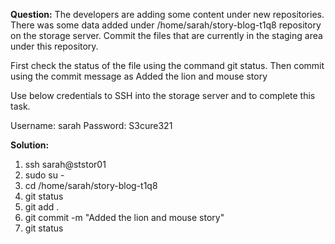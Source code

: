 **Question:**
The developers are adding some content under new repositories. There was some data added under /home/sarah/story-blog-t1q8 repository on the storage server. 
Commit the files that are currently in the staging area under this repository.

First check the status of the file using the command git status. Then commit using the commit message as Added the lion and mouse story

Use below credentials to SSH into the storage server and to complete this task.

Username: sarah
Password: S3cure321

**Solution:**

1. ssh sarah@ststor01
2. sudo su -
3. cd /home/sarah/story-blog-t1q8
4. git status
5. git add .
6. git commit -m "Added the lion and mouse story"
7.  git status
